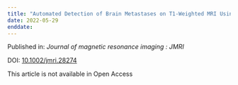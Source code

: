 ```yaml
---
title: "Automated Detection of Brain Metastases on T1-Weighted MRI Using a Convolutional Neural Network: Impact of Volume Aware Loss and Sampling Strategy."
date: 2022-05-29
enddate:
---
```


Published in: *Journal of magnetic resonance imaging : JMRI*

DOI: [10.1002/jmri.28274](https://doi.org/10.1002/jmri.28274)

This article is not available in Open Access


